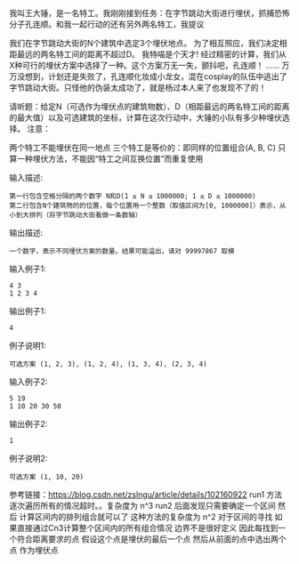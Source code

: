 我叫王大锤，是一名特工。我刚刚接到任务：在字节跳动大街进行埋伏，抓捕恐怖分子孔连顺。和我一起行动的还有另外两名特工，我提议

我们在字节跳动大街的N个建筑中选定3个埋伏地点。
为了相互照应，我们决定相距最远的两名特工间的距离不超过D。
我特喵是个天才! 经过精密的计算，我们从X种可行的埋伏方案中选择了一种。这个方案万无一失，颤抖吧，孔连顺！
……
万万没想到，计划还是失败了，孔连顺化妆成小龙女，混在cosplay的队伍中逃出了字节跳动大街。只怪他的伪装太成功了，就是杨过本人来了也发现不了的！

请听题：给定N（可选作为埋伏点的建筑物数）、D（相距最远的两名特工间的距离的最大值）以及可选建筑的坐标，计算在这次行动中，大锤的小队有多少种埋伏选择。
注意：

两个特工不能埋伏在同一地点
三个特工是等价的：即同样的位置组合(A, B, C) 只算一种埋伏方法，不能因“特工之间互换位置”而重复使用

输入描述:
```
第一行包含空格分隔的两个数字 N和D(1 ≤ N ≤ 1000000; 1 ≤ D ≤ 1000000)
第二行包含N个建筑物的的位置，每个位置用一个整数（取值区间为[0, 1000000]）表示，从小到大排列（将字节跳动大街看做一条数轴）
```


输出描述:
```
一个数字，表示不同埋伏方案的数量。结果可能溢出，请对 99997867 取模
```


输入例子1:
```
4 3
1 2 3 4
```

输出例子1:
```
4
```


例子说明1:
```
可选方案 (1, 2, 3), (1, 2, 4), (1, 3, 4), (2, 3, 4)
```

输入例子2:
```
5 19
1 10 20 30 50
```

输出例子2:
```
1
```

例子说明2:
```
可选方案 (1, 10, 20)
```



参考链接：https://blog.csdn.net/zslngu/article/details/102160922
run1 方法 逐次遍历所有的情况超时。。复杂度为 n^3
run2 后面发现只需要确定一个区间 然后 计算区间内的排列组合就可以了 这种方法的复杂度为 n^2
对于区间的寻找 如果直接通过Cn3计算整个区间内的所有组合情况 边界不是很好定义 因此每找到一个符合距离要求的点 假设这个点是埋伏的最后一个点 然后从前面的点中选出两个点 作为埋伏点